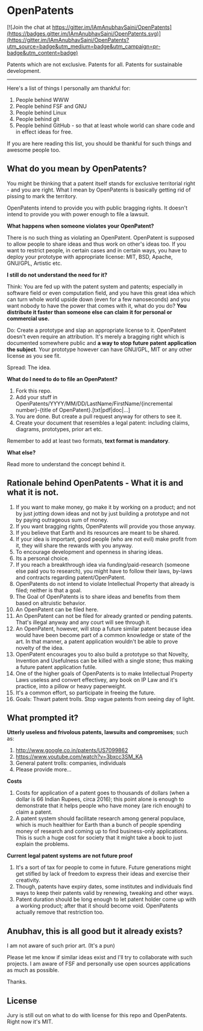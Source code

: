 # OpenPatents

[![Join the chat at https://gitter.im/IAmAnubhavSaini/OpenPatents](https://badges.gitter.im/IAmAnubhavSaini/OpenPatents.svg)](https://gitter.im/IAmAnubhavSaini/OpenPatents?utm_source=badge&utm_medium=badge&utm_campaign=pr-badge&utm_content=badge)

Patents which are not exclusive. Patents for all. Patents for sustainable  development.

-----------------

Here's a list of things I personally am thankful for:

1. People behind WWW
2. People behind FSF and GNU
3. People behind Linux
4. People behind git
5. People behind GitHub - so that at least whole world can share code and in effect ideas for free.

If you are here reading this list, you should be thankful for such things and awesome people too.

What do you mean by OpenPatents?
---

You might be thinking that a patent itself stands for exclusive territorial right - and you are right. What I mean by OpenPatents is basically getting rid of pissing to mark the territory. 

OpenPatents intend to provide you with public bragging rights. It doesn't intend to provide you with power enough to file a lawsuit.

**What happens when someone violates your OpenPatent?**

There is no such thing as violating an OpenPatent. OpenPatent is supposed to allow people to share ideas and thus work on other's ideas too. If you want to restrict people, in certain cases and in certain ways, you have to deploy your prototype with appropriate license: MIT, BSD, Apache, GNU/GPL, Artistic etc.

**I still do not understand the need for it?**

Think: You are fed up with the patent system and patents; especially in software field or even computation field, and you have this great idea which can turn whole world upside down (even for a few nanoseconds) and you want nobody to have the power that comes with it, what do you do? **You distribute it faster than someone else can claim it for personal or commercial use.**

Do: Create a prototype and slap an appropriate license to it. OpenPatent doesn't even require an attribution. It's merely a bragging right which is documented somewhere public and **a way to stop future patent application the subject**. Your prototype however can have GNU/GPL, MIT or any other license as you see fit.

Spread: The idea.

**What do I need to do to file an OpenPatent?**

1. Fork this repo.
2. Add your stuff in OpenPatents/YYYY/MM/DD/LastName/FirstName/{incremental number}-{title of OpenPatent}.[txt|pdf|doc|...]
3. You are done. But create a pull request anyway for others to see it.
4. Create your document that resembles a legal patent: including claims, diagrams, prototypes, prior art etc.

Remember to add at least two formats, **text format is mandatory**.

**What else?**

Read more to understand the concept behind it.

Rationale behind OpenPatents - What it is and what it is not.
---

1. If you want to make money, go make it by working on a product; and not by just jotting down ideas and not by just building a prototype and not by paying outrageous sum of money.
2. If you want bragging rights, OpenPatents will provide you those anyway.
3. If you believe that Earth and its resources are meant to be shared.
4. If your idea is important, good people (who are not evil) make profit from it, they will share the rewards with you anyway.
5. To encourage development and openness in sharing ideas.
6. Its a personal choice.
7. If you reach a breakthrough idea via funding/paid-research (someone else paid you to research), you might have to follow their laws, by-laws and contracts regarding patent/OpenPatent.
8. OpenPatents do not intend to violate Intellectual Property that already is filed; neither is that a goal.
9. The Goal of OpenPatents is to share ideas and benefits from them based on altruistic behavior.
10. An OpenPatent can be filed here.
11. An OpenPatent can not be filed for already granted or pending patents. That's illegal anyway and any court will see through it.
12. An OpenPatent, however, will stop a future similar patent because idea would have been become part of a common knowledge or state of the art. In that manner, a patent application wouldn't be able to prove novelty of the idea.
13. OpenPatent encourages you to also build a prototype so that Novelty, Invention and Usefulness can be killed with a single stone; thus making a future patent application futile.
14. One of the higher goals of OpenPatents is to make Intellectual Property Laws useless and convert effectivey, any book on IP Law and it's practice, into a pillow or heavy paperweight.
15. It's a common effort, so participate in freeing the future.
16. Goals: Thwart patent trolls. Stop vague patents from seeing day of light.
 

What prompted it?
---

**Utterly useless and frivolous patents, lawsuits and compromises**; such as:

1. http://www.google.co.in/patents/US7099862
2. https://www.youtube.com/watch?v=3bxcc3SM_KA
3. General patent trolls: companies, individuals
4. Please provide more...
 

**Costs**

1. Costs for application of a patent goes to thousands of dollars (when a dollar is 66 Indian Rupees, circa 2016); this point alone is enough to demonstrate that it helps people who have money (are rich enough) to claim a patent.
2. A patent system should facilitate research among general populace, which is much healthier for Earth than a bunch of people spending money of research and coming up to find business-only applications. This is such a huge cost for society that it might take a book to just explain the problems.


**Current legal patent systems are not future proof**

1. It's a sort of tax for people to come in future. Future generations might get stifled by lack of freedom to express their ideas and exercise their creativity.
2. Though, patents have expiry dates, some institutes and individuals find ways to keep their patents valid by renewing, tweaking and other ways.
3. Patent duration should be long enough to let patent holder come up with a working product; after that it should become void. OpenPatents actually remove that restriction too.


Anubhav, this is all good but it already exists?
---

I am not aware of such prior art. (It's a pun)

Please let me know if similar ideas exist and I'll try to collaborate with such projects. I am aware of FSF and personally use open sources applications as much as possible.

Thanks.


License
---

Jury is still out on what to do with license for this repo and OpenPatents. Right now it's MIT.

